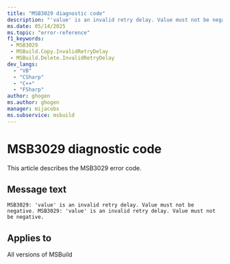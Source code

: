```yaml
---
title: "MSB3029 diagnostic code"
description: "'value' is an invalid retry delay. Value must not be negative."
ms.date: 05/14/2025
ms.topic: "error-reference"
f1_keywords:
 - MSB3029
 - MSBuild.Copy.InvalidRetryDelay
 - MSBuild.Delete.InvalidRetryDelay
dev_langs:
  - "VB"
  - "CSharp"
  - "C++"
  - "FSharp"
author: ghogen
ms.author: ghogen
manager: mijacobs
ms.subservice: msbuild
---
```


# MSB3029 diagnostic code

<!-- :::ErrorDefinitionDescription::: -->
<!-- :::editable-content name="introDescription"::: -->
This article describes the MSB3029 error code.
<!-- :::editable-content-end::: -->

## Message text

`MSB3029: 'value' is an invalid retry delay. Value must not be negative.
MSB3029: 'value' is an invalid retry delay. Value must not be negative.`

<!-- :::editable-content name="postOutputDescription"::: -->
<!--
{StrBegin="MSB3029: "} LOCALIZATION: {0} is a number.

{StrBegin="MSB3029: "} LOCALIZATION: {0} is a number.
-->
<!-- :::editable-content-end::: -->
<!-- :::ErrorDefinitionDescription-end::: -->

## Applies to

All versions of MSBuild
